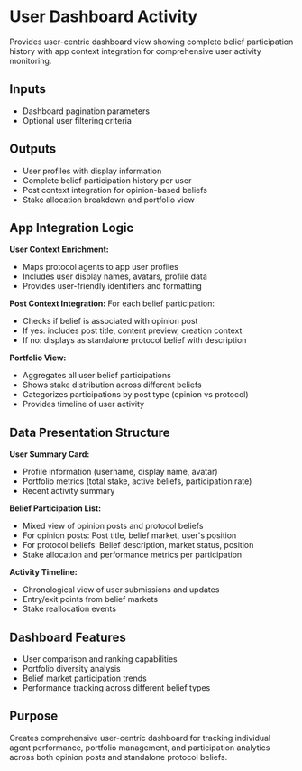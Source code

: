 # User Dashboard Activity

Provides user-centric dashboard view showing complete belief participation history with app context integration for comprehensive user activity monitoring.

## Inputs
- Dashboard pagination parameters
- Optional user filtering criteria

## Outputs
- User profiles with display information
- Complete belief participation history per user
- Post context integration for opinion-based beliefs
- Stake allocation breakdown and portfolio view

## App Integration Logic

**User Context Enrichment:**
- Maps protocol agents to app user profiles
- Includes user display names, avatars, profile data
- Provides user-friendly identifiers and formatting

**Post Context Integration:**
For each belief participation:
- Checks if belief is associated with opinion post
- If yes: includes post title, content preview, creation context
- If no: displays as standalone protocol belief with description

**Portfolio View:**
- Aggregates all user belief participations
- Shows stake distribution across different beliefs
- Categorizes participations by post type (opinion vs protocol)
- Provides timeline of user activity

## Data Presentation Structure

**User Summary Card:**
- Profile information (username, display name, avatar)
- Portfolio metrics (total stake, active beliefs, participation rate)
- Recent activity summary

**Belief Participation List:**
- Mixed view of opinion posts and protocol beliefs
- For opinion posts: Post title, belief market, user's position
- For protocol beliefs: Belief description, market status, position
- Stake allocation and performance metrics per participation

**Activity Timeline:**
- Chronological view of user submissions and updates
- Entry/exit points from belief markets
- Stake reallocation events

## Dashboard Features
- User comparison and ranking capabilities
- Portfolio diversity analysis
- Belief market participation trends
- Performance tracking across different belief types

## Purpose
Creates comprehensive user-centric dashboard for tracking individual agent performance, portfolio management, and participation analytics across both opinion posts and standalone protocol beliefs.
